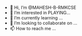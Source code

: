 - 👋 Hi, I’m @MAHESH-B-RMKCSE
- 👀 I’m interested in PLAYING...
- 🌱 I’m currently learning ...
- 💞️ I’m looking to collaborate on ...
- 📫 How to reach me ...

<!---
MAHESH-B-RMKCSE/MAHESH-B-RMKCSE is a ✨ special ✨ repository because its `README.md` (this file) appears on your GitHub profile.
You can click the Preview link to take a look at your changes.
--->
